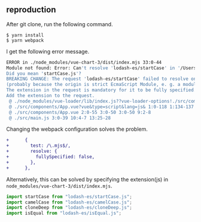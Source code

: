 ## reproduction

After git clone, run the following command.

```
$ yarn install
$ yarn webpack
```

I get the following error message.

```bash
ERROR in ./node_modules/vue-chart-3/dist/index.mjs 33:0-44
Module not found: Error: Can't resolve 'lodash-es/startCase' in '/Users/YourName/webpack-vue-2-vue-chart-3/node_modules/vue-chart-3/dist'
Did you mean 'startCase.js'?
BREAKING CHANGE: The request 'lodash-es/startCase' failed to resolve only because it was resolved as fully specified
(probably because the origin is strict EcmaScript Module, e. g. a module with javascript mimetype, a '*.mjs' file, or a '*.js' file where the package.json contains '"type": "module"').
The extension in the request is mandatory for it to be fully specified.
Add the extension to the request.
 @ ./node_modules/vue-loader/lib/index.js??vue-loader-options!./src/components/App.vue?vue&type=script&lang=js& 10:0-50 16:4-12 17:4-13
 @ ./src/components/App.vue?vue&type=script&lang=js& 1:0-118 1:134-137 1:139-254 1:139-254
 @ ./src/components/App.vue 2:0-55 3:0-50 3:0-50 9:2-8
 @ ./src/main.js 3:0-39 10:4-7 13:25-28
```

Changing the webpack configuration solves the problem.

```diff
+      {
+        test: /\.mjs$/,
+        resolve: {
+          fullySpecified: false,
+        },
+      },
```

Alternatively, this can be solved by specifying the extension(js) in `node_modules/vue-chart-3/dist/index.mjs`.

```javascript
import startCase from "lodash-es/startCase.js";
import camelCase from "lodash-es/camelCase.js";
import cloneDeep from "lodash-es/cloneDeep.js";
import isEqual from "lodash-es/isEqual.js";
```